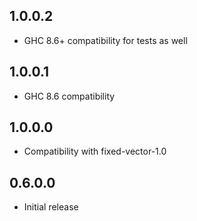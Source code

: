 1.0.0.2
-------
* GHC 8.6+ compatibility for tests as well

1.0.0.1
-------
* GHC 8.6 compatibility

1.0.0.0
-------
* Compatibility with fixed-vector-1.0

0.6.0.0
-------
* Initial release
